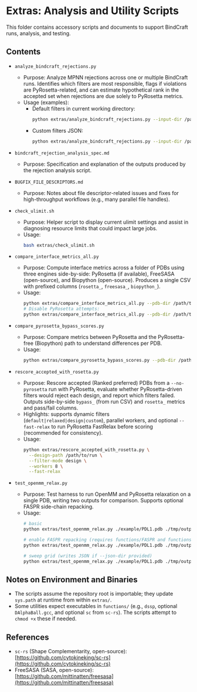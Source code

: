 # Extras: Analysis and Utility Scripts

This folder contains accessory scripts and documents to support BindCraft runs, analysis, and testing.

## Contents

- `analyze_bindcraft_rejections.py`
  - Purpose: Analyze MPNN rejections across one or multiple BindCraft runs. Identifies which filters are most responsible, flags if violations are PyRosetta-related, and can estimate hypothetical rank in the accepted set when rejections are due solely to PyRosetta metrics.
  - Usage (examples):
    - Default filters in current working directory:
      ```bash
      python extras/analyze_bindcraft_rejections.py --input-dir /path/to/runs --filter-mode default --recursive
      ```
    - Custom filters JSON:
      ```bash
      python extras/analyze_bindcraft_rejections.py --input-dir /path/to/runs --filter-mode custom --filters-path ./my_filters.json
      ```

- `bindcraft_rejection_analysis_spec.md`
  - Purpose: Specification and explanation of the outputs produced by the rejection analysis script.

- `BUGFIX_FILE_DESCRIPTORS.md`
  - Purpose: Notes about file descriptor-related issues and fixes for high-throughput workflows (e.g., many parallel file handles).

- `check_ulimit.sh`
  - Purpose: Helper script to display current ulimit settings and assist in diagnosing resource limits that could impact large jobs.
  - Usage:
    ```bash
    bash extras/check_ulimit.sh
    ```

- `compare_interface_metrics_all.py`
  - Purpose: Compute interface metrics across a folder of PDBs using three engines side-by-side: PyRosetta (if available), FreeSASA (open-source), and Biopython (open-source). Produces a single CSV with prefixed columns (`rosetta_`, `freesasa_`, `biopython_`).
  - Usage:
    ```bash
    python extras/compare_interface_metrics_all.py --pdb-dir /path/to/pdbs --binder-chain B --workers 4
    # Disable PyRosetta attempts:
    python extras/compare_interface_metrics_all.py --pdb-dir /path/to/pdbs --no-pyrosetta
    ```

- `compare_pyrosetta_bypass_scores.py`
  - Purpose: Compare metrics between PyRosetta and the PyRosetta-free (Biopython) path to understand differences per PDB.
  - Usage:
    ```bash
    python extras/compare_pyrosetta_bypass_scores.py --pdb-dir /path/to/pdbs --binder-chain B
    ```

- `rescore_accepted_with_rosetta.py`
  - Purpose: Rescore accepted (Ranked preferred) PDBs from a `--no-pyrosetta` run with PyRosetta, evaluate whether PyRosetta-driven filters would reject each design, and report which filters failed. Outputs side-by-side `bypass_` (from run CSV) and `rosetta_` metrics and pass/fail columns.
  - Highlights: supports dynamic filters (`default|relaxed|design|custom`), parallel workers, and optional `--fast-relax` to run PyRosetta FastRelax before scoring (recommended for consistency).
  - Usage:
    ```bash
    python extras/rescore_accepted_with_rosetta.py \
      --design-path /path/to/run \
      --filter-mode design \
      --workers 8 \
      --fast-relax
    ```

- `test_openmm_relax.py`
  - Purpose: Test harness to run OpenMM and PyRosetta relaxation on a single PDB, writing two outputs for comparison. Supports optional FASPR side-chain repacking.
  - Usage:
    ```bash
    # basic
    python extras/test_openmm_relax.py ./example/PDL1.pdb ./tmp/output_relaxed

    # enable FASPR repacking (requires functions/FASPR and functions/dun2010bbdep.bin)
    python extras/test_openmm_relax.py ./example/PDL1.pdb ./tmp/output_relaxed --faspr

    # sweep grid (writes JSON if --json-dir provided)
    python extras/test_openmm_relax.py ./example/PDL1.pdb ./tmp/output_relaxed --sweep-basic --json-dir ./tmp/relax_json --faspr
    ```

## Notes on Environment and Binaries

- The scripts assume the repository root is importable; they update `sys.path` at runtime from within `extras/`.
- Some utilities expect executables in `functions/` (e.g., `dssp`, optional `DAlphaBall.gcc`, and optional `sc` from `sc-rs`). The scripts attempt to `chmod +x` these if needed.


## References

- `sc-rs` (Shape Complementarity, open-source): [https://github.com/cytokineking/sc-rs](https://github.com/cytokineking/sc-rs)
- FreeSASA (SASA, open-source): [https://github.com/mittinatten/freesasa](https://github.com/mittinatten/freesasa)

